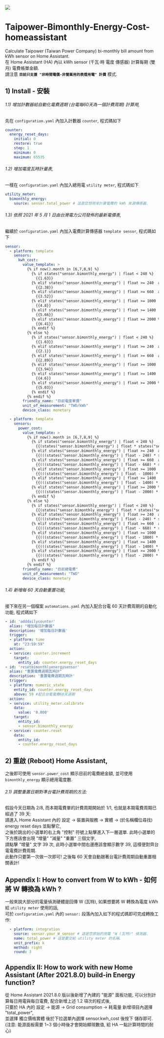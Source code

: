 [![](https://img.shields.io/badge/HACS-Custom-orange.svg?style=flat-square)](https://github.com/custom-components/hacs)

# Taipower-Bimonthly-Energy-Cost-homeassistant
Calculate Taipower (Taiwan Power Company) bi-monthly bill amount from kWh sensor on Home Assistant.  
在 Home Assistant (HA) 內以 kWh sensor (千瓦⋅時 電度 傳感器) 計算每期 (雙月) 電費帳單金額.  
請注意 **`目前只支援 "非時間電價-非營業用的表燈用電" 計費`** 模式. 

## 1) Install - 安裝

###### 1.1) 增加計數器給自動化電費週期 (台電每60天為一個計費周期) 計算用, 
先在 `configuration.yaml` 內加入計數器 `counter`, 程式碼如下 

```yaml
counter:
  energy_reset_days:
    initial: 0
    restore: true
    step: 1
    minimum: 0
    maximum: 65535
```

###### 1.2) 增加電度瓦時計量表, 
一樣在 `configuration.yaml` 內加入總用電 `utility meter`, 程式碼如下 

```yaml
utility_meter:
  bimonthly_energy:
    source: sensor.total_power # 這是您想用來計算電費的 kWh 來源傳感器.
```
      
###### 1.3) 依照 2021 年 5 月 1 日由台灣電力公司發佈的最新電價表, 
繼續於 `configuration.yaml` 內加入電費計算傳感器 `template sensor`, 程式碼如下 

```yaml
sensor:
  - platform: template
    sensors:
      kwh_cost:
        value_template: >
          {% if now().month in [6,7,8,9] %}
            {% if states("sensor.bimonthly_energy") | float < 240 %}
              {{1.63}}
            {% elif states("sensor.bimonthly_energy") | float >= 240  and states("sensor.bimonthly_energy") | float < 660 %}
              {{2.38}}
            {% elif states("sensor.bimonthly_energy") | float >= 660  and states("sensor.bimonthly_energy") | float < 1000 %}
              {{3.52}}
            {% elif states("sensor.bimonthly_energy") | float >= 1000  and states("sensor.bimonthly_energy") | float < 1400 %}
              {{4.8}}
            {% elif states("sensor.bimonthly_energy") | float >= 1400  and states("sensor.bimonthly_energy") | float < 2000 %}
              {{5.66}}
            {% elif states("sensor.bimonthly_energy") | float >= 2000 %}
              {{6.41}}
            {% endif %}
          {% else %}
            {% if states("sensor.bimonthly_energy") | float < 240 %}
              {{1.63}}
            {% elif states("sensor.bimonthly_energy") | float >= 240  and states("sensor.bimonthly_energy") | float < 660 %}
              {{2.1}}
            {% elif states("sensor.bimonthly_energy") | float >= 660  and states("sensor.bimonthly_energy") | float < 1000 %}
              {{2.89}}
            {% elif states("sensor.bimonthly_energy") | float >= 1000  and states("sensor.bimonthly_energy") | float < 1400 %}
              {{3.94}}
            {% elif states("sensor.bimonthly_energy") | float >= 1400  and states("sensor.bimonthly_energy") | float < 2000 %}
              {{4.6}}
            {% elif states("sensor.bimonthly_energy") | float >= 2000 %}
              {{5.03}}
            {% endif %}
          {% endif %}
        friendly_name: "目前電度單價"
        unit_of_measurement: "TWD/kWh"
        device_class: monetary

  - platform: template
    sensors:
      power_cost:
        value_template: >
          {% if now().month in [6,7,8,9] %}
            {% if states("sensor.bimonthly_energy") | float < 240 %}
              {{(states("sensor.bimonthly_energy") | float * states("sensor.kwh_cost") | float) | round(0)}}
            {% elif states("sensor.bimonthly_energy") | float >= 240  and states("sensor.bimonthly_energy") | float < 660 %}
              {{(((states("sensor.bimonthly_energy") | float - 240) * states("sensor.kwh_cost") | float) + 391.2) | round(0)}}
            {% elif states("sensor.bimonthly_energy") | float >= 660  and states("sensor.bimonthly_energy") | float < 1000 %}
              {{(((states("sensor.bimonthly_energy") | float - 660) * states("sensor.kwh_cost") | float) + 1390.8) | round(0)}}
            {% elif states("sensor.bimonthly_energy") | float >= 1000  and states("sensor.bimonthly_energy") | float < 1400 %}
              {{(((states("sensor.bimonthly_energy") | float - 1000) * states("sensor.kwh_cost") | float) + 2587.6) | round(0)}}
            {% elif states("sensor.bimonthly_energy") | float >= 1400  and states("sensor.bimonthly_energy") | float < 2000 %}
              {{(((states("sensor.bimonthly_energy") | float - 1400) * states("sensor.kwh_cost") | float) + 4507.6) | round(0)}}
            {% elif states("sensor.bimonthly_energy") | float >= 2000 %}
              {{(((states("sensor.bimonthly_energy") | float - 2000) * states("sensor.kwh_cost") | float) + 7903.6) | round(0)}}
            {% endif %}
          {% else %}
            {% if states("sensor.bimonthly_energy") | float < 240 %}
              {{(states("sensor.bimonthly_energy") | float * states("sensor.kwh_cost") | float) | round(0)}}
            {% elif states("sensor.bimonthly_energy") | float >= 240  and states("sensor.bimonthly_energy") | float < 660 %}
              {{(((states("sensor.bimonthly_energy") | float - 240) * states("sensor.kwh_cost") | float) + 391.2) | round(0)}}
            {% elif states("sensor.bimonthly_energy") | float >= 660  and states("sensor.bimonthly_energy") | float < 1000 %}
              {{(((states("sensor.bimonthly_energy") | float - 660) * states("sensor.kwh_cost") | float) + 1273.2) | round(0)}}
            {% elif states("sensor.bimonthly_energy") | float >= 1000  and states("sensor.bimonthly_energy") | float < 1400 %}
              {{(((states("sensor.bimonthly_energy") | float - 1000) * states("sensor.kwh_cost") | float) + 2255.8) | round(0)}}
            {% elif states("sensor.bimonthly_energy") | float >= 1400  and states("sensor.bimonthly_energy") | float < 2000 %}
              {{(((states("sensor.bimonthly_energy") | float - 1400) * states("sensor.kwh_cost") | float) + 3831.8) | round(0)}}
            {% elif states("sensor.bimonthly_energy") | float >= 2000 %}
              {{(((states("sensor.bimonthly_energy") | float - 2000) * states("sensor.kwh_cost") | float) + 6591.8) | round(0)}}
            {% endif %}
          {% endif %}
        friendly_name: "目前總電費"
        unit_of_measurement: "TWD"
        device_class: monetary
```

###### 1.4) 新增每 60 天自動重置功能,  
接下來在另一個檔案 `automations.yaml` 內加入配合台電 60 天計費周期的自動化功能, 程式碼如下 

```yaml
- id: 'adddailycounter'
  alias: "增加每日計數器"
  description: '增加每日計數器'
  trigger:
  - platform: time
    at: "23:59:59"
  action:
  - service: counter.increment
    target:
      entity_id: counter.energy_reset_days
- id: 'resetbimonthlyenergysensor'
  alias: "重置電費週期瓦時計"
  description: '重置電費週期瓦時計'
  trigger:
  - platform: numeric_state
    entity_id: counter.energy_reset_days
    above: 59 #配合台電電費60天週期
  action:
  - service: utility_meter.calibrate
    data:
      value: '0.000'
    target:
      entity_id: 
      - sensor.bimonthly_energy
  - service: counter.reset
    data:
      entity_id:
      - counter.energy_reset_days
```

## 2) 重啟 (Reboot) Home Assistant,  
之後即可使用 `sensor.power_cost` 顯示目前的電費總金額, 並可使用 `bimonthly_energy` 顯示總用電度數.  

###### 2.1) 調整重置日期對準台電計費周期的方法:  
假設今天日期為 2/8, 而本期電費單的計費周期開始於 1/1, 也就是本期電費周期已經過了 39 天:  
請進入 Home Assistant 內的 設定 -> 裝置與服務 -> 實體 -> (於名稱欄位尋找) energy reset days 並點擊它,  
之後於跳出的小選單的右上角 "控制" 符號上點擊進入下一層選單. 此時小選單的下方應該會出現 "增量" "減量" "重置" 三個文字,  
請點擊 "增量" 文字 39 次, 此時小選單中間右邊應該會顯示數字 39, 這樣便對齊台電電費計費周期.  
此動作只要第一次做一次即可! 之後每 60 天會自動跟著台電計費周期自動重置相關表計!  

## Appendix I: How to convert from W to kWh - 如何將 W 轉換為 kWh ?  
一般來說大部分的電量偵測硬體是回傳 W (瓦特), 如果想要將 W 轉換為電度 kWh 給 `utility meter` 使用的話,  
可於 `configuration.yaml` 內的 `sensor:` 段落內加入如下的程式碼即可完成轉換工作:

```yaml
  - platform: integration
    source: sensor.your_W_sensor # 這是您原始的用電 "W (瓦特)" 偵測器.
    name: total_power # 這是要交給 utility meter 的名稱.
    unit_prefix: k
    method: right
    round: 3
```

## Appendix II: How to work with new Home Assistant (After 2021.8.0) build-in Energy function?  
從 Home Assistant 2021.8.0 版以後新增了內建的 "能源" 面板功能, 可以分別計算每日用電與每日電費, 配合新增上述 1.2 項次的程式後,  
只要於 HA 內的 設定 -> 能源 -> Grid consumption -> 耗電量 新增項目內選擇 "total_power",  
並選擇 獨立價格實體 後於下拉選單內選擇 sensor.kwh_cost 後按下 儲存即可.  
(注意: 能源面板需要 1~3 個小時後才會開始顯現數值, 給 HA 一點計算時間的耐心)
